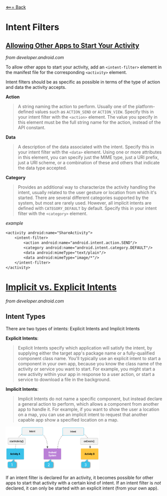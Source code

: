 [<=== Back](../README.md)

# Intent Filters

## [Allowing Other Apps to Start Your Activity](https://developer.android.com/training/basics/intents/filters)
*from developer.android.com*

To allow other apps to start your activity, add an `<intent-filter>` element in the manifest file for the corresponding `<activity>` element.

Intent filters should be as specific as possible in terms of the type of action and data the activity accepts.

**Action**

> A string naming the action to perform. Usually one of the platform-defined values such as `ACTION_SEND` or `ACTION_VIEW`.
Specify this in your intent filter with the `<action>` element. The value you specify in this element must be the full string name for the action, instead of the API constant.


**Data**

> A description of the data associated with the intent.
Specify this in your intent filter with the `<data>` element. Using one or more attributes in this element, you can specify just the MIME type, just a URI prefix, just a URI scheme, or a combination of these and others that indicate the data type accepted.


**Category**

> Provides an additional way to characterize the activity handling the intent, usually related to the user gesture or location from which it's started. There are several different categories supported by the system, but most are rarely used. However, all implicit intents are defined with `CATEGORY_DEFAULT` by default.
Specify this in your intent filter with the `<category>` element.

*example*

```
<activity android:name="ShareActivity">
    <intent-filter>
        <action android:name="android.intent.action.SEND"/>
        <category android:name="android.intent.category.DEFAULT"/>
        <data android:mimeType="text/plain"/>
        <data android:mimeType="image/*"/>
    </intent-filter>
</activity>
```

# [Implicit vs. Explicit Intents](https://developer.android.com/guide/components/intents-filters#Types)
*from developer.android.com*

## Intent Types

There are two types of intents: Explicit Intents and Implicit Intents

**Explicit Intents**: 

> Explicit Intents specify which application will satisfy the intent, by supplying either the target app's package name or a fully-qualified component class name. You'll typically use an explicit intent to start a component in your own app, because you know the class name of the activity or service you want to start. For example, you might start a new activity within your app in response to a user action, or start a service to download a file in the background.

**Implicit Intents**:

> Implicit Intents do not name a specific component, but instead declare a general action to perform, which allows a component from another app to handle it. For example, if you want to show the user a location on a map, you can use an implicit intent to request that another capable app show a specified location on a map.

<img src="img/intent-filters_2x.png" alt="intent filters" width="300"/>


If an intent filter is declared for an activity, it becomes possible for other apps to start that activity with a certain kind of intent. If an intent filter is *not* declared, it can only be started with an explicit intent (from your own app).

